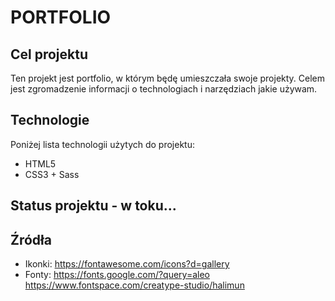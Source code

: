 # PORTFOLIO
## Cel projektu 
Ten projekt jest portfolio, w którym będę umieszczała swoje projekty. 
Celem jest zgromadzenie informacji o technologiach i narzędziach jakie używam.

## Technologie
Poniżej lista technologii użytych do projektu:
* HTML5
* CSS3 + Sass


## Status projektu - **w toku...**

## Źródła
* Ikonki: https://fontawesome.com/icons?d=gallery
* Fonty: https://fonts.google.com/?query=aleo https://www.fontspace.com/creatype-studio/halimun
